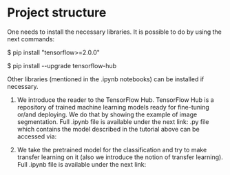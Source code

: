 # Project structure

One needs to install the necessary libraries. It is possible to do by using the next commands:

$ pip install "tensorflow>=2.0.0"

$ pip install --upgrade tensorflow-hub

Other libraries (mentioned in the .ipynb notebooks) can be installed if necessary.

1. We introduce the reader to the TensorFlow Hub. TensorFlow Hub is a repository of trained machine learning models ready for fine-tuning or/and deploying. We do that by showing the example of image segmentation.
Full .ipynb file is available under the next link:
.py file which contains the model described in the tutorial above can be accessed via:

2. We take the pretrained model for the classification and try to make transfer learning on it (also we introduce the notion of transfer learning). Full .ipynb file is available under the next link:
